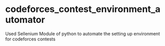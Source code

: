 # codeforces_contest_environment_automator
Used Sellenium Module of python to automate the setting up environment for codeforces contests
